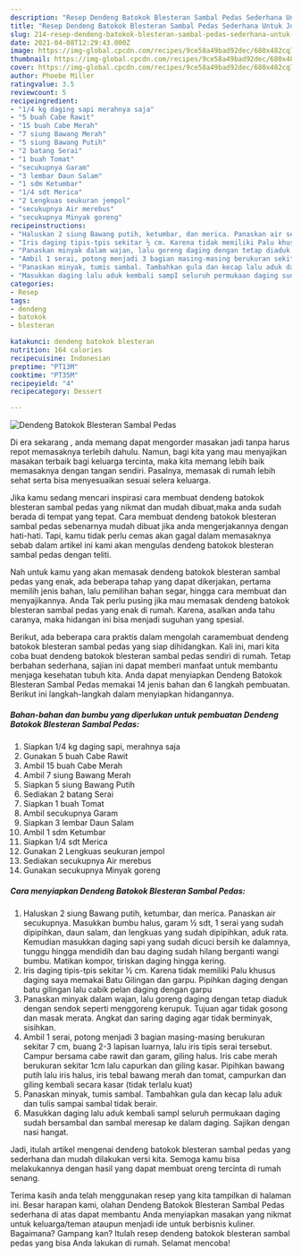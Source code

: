 ```yaml
---
description: "Resep Dendeng Batokok Blesteran Sambal Pedas Sederhana Untuk Jualan"
title: "Resep Dendeng Batokok Blesteran Sambal Pedas Sederhana Untuk Jualan"
slug: 214-resep-dendeng-batokok-blesteran-sambal-pedas-sederhana-untuk-jualan
date: 2021-04-08T12:29:43.000Z
image: https://img-global.cpcdn.com/recipes/9ce58a49bad92dec/680x482cq70/dendeng-batokok-blesteran-sambal-pedas-foto-resep-utama.jpg
thumbnail: https://img-global.cpcdn.com/recipes/9ce58a49bad92dec/680x482cq70/dendeng-batokok-blesteran-sambal-pedas-foto-resep-utama.jpg
cover: https://img-global.cpcdn.com/recipes/9ce58a49bad92dec/680x482cq70/dendeng-batokok-blesteran-sambal-pedas-foto-resep-utama.jpg
author: Phoebe Miller
ratingvalue: 3.5
reviewcount: 5
recipeingredient:
- "1/4 kg daging sapi merahnya saja"
- "5 buah Cabe Rawit"
- "15 buah Cabe Merah"
- "7 siung Bawang Merah"
- "5 siung Bawang Putih"
- "2 batang Serai"
- "1 buah Tomat"
- "secukupnya Garam"
- "3 lembar Daun Salam"
- "1 sdm Ketumbar"
- "1/4 sdt Merica"
- "2 Lengkuas seukuran jempol"
- "secukupnya Air merebus"
- "secukupnya Minyak goreng"
recipeinstructions:
- "Haluskan 2 siung Bawang putih, ketumbar, dan merica. Panaskan air secukupnya. Masukkan bumbu halus, garam ½ sdt, 1 serai yang sudah dipipihkan, daun salam, dan lengkuas yang sudah dipipihkan, aduk rata. Kemudian masukkan daging sapi yang sudah dicuci bersih ke dalamnya, tunggu hingga mendidih dan bau daging sudah hilang berganti wangi bumbu. Matikan kompor, tiriskan daging hingga kering."
- "Iris daging tipis-tpis sekitar ½ cm. Karena tidak memiliki Palu khusus daging saya memakai Batu Gilingan dan garpu. Pipihkan daging dengan batu gilingan lalu cabik pelan daging dengan garpu"
- "Panaskan minyak dalam wajan, lalu goreng daging dengan tetap diaduk dengan sendok seperti menggoreng kerupuk. Tujuan agar tidak gosong dan masak merata. Angkat dan saring daging agar tidak berminyak, sisihkan."
- "Ambil 1 serai, potong menjadi 3 bagian masing-masing berukuran sekitar 7 cm, buang 2-3 lapisan luarnya, lalu iris tipis serai tersebut. Campur bersama cabe rawit dan garam, giling halus. Iris cabe merah berukuran sekitar 1cm lalu capurkan dan giling kasar. Pipihkan bawang putih lalu iris halus, iris tebal bawang merah dan tomat, campurkan dan giling kembali secara kasar (tidak terlalu kuat)"
- "Panaskan minyak, tumis sambal. Tambahkan gula dan kecap lalu aduk dan tulis sampai sambal tidak berair."
- "Masukkan daging lalu aduk kembali sampI seluruh permukaan daging sudah bersambal dan sambal meresap ke dalam daging. Sajikan dengan nasi hangat."
categories:
- Resep
tags:
- dendeng
- batokok
- blesteran

katakunci: dendeng batokok blesteran 
nutrition: 164 calories
recipecuisine: Indonesian
preptime: "PT13M"
cooktime: "PT35M"
recipeyield: "4"
recipecategory: Dessert

---
```



![Dendeng Batokok Blesteran Sambal Pedas](https://img-global.cpcdn.com/recipes/9ce58a49bad92dec/680x482cq70/dendeng-batokok-blesteran-sambal-pedas-foto-resep-utama.jpg)

Di era  sekarang , anda memang dapat mengorder masakan jadi tanpa harus repot memasaknya terlebih dahulu. Namun, bagi kita yang mau menyajikan masakan terbaik bagi keluarga tercinta, maka kita memang lebih baik memasaknya dengan tangan sendiri. Pasalnya, memasak di rumah lebih sehat serta bisa menyesuaikan sesuai selera keluarga.

Jika kamu sedang mencari inspirasi cara membuat dendeng batokok blesteran sambal pedas yang nikmat dan mudah dibuat,maka anda sudah berada di tempat yang tepat. Cara membuat dendeng batokok blesteran sambal pedas  sebenarnya mudah dibuat jika anda mengerjakannya dengan hati-hati. Tapi, kamu tidak perlu cemas akan gagal dalam memasaknya 
sebab dalam artikel ini kami akan mengulas dendeng batokok blesteran sambal pedas dengan teliti.  



Nah untuk kamu yang akan memasak dendeng batokok blesteran sambal pedas yang enak, ada beberapa tahap yang dapat dikerjakan, pertama memilih jenis bahan, lalu pemilihan bahan segar, hingga cara membuat dan menyajikannya. Anda Tak perlu pusing jika mau memasak dendeng batokok blesteran sambal pedas yang enak di rumah. Karena, asalkan anda  tahu caranya, maka hidangan ini bisa menjadi suguhan yang spesial.

Berikut, ada beberapa cara praktis  dalam mengolah caramembuat dendeng batokok blesteran sambal pedas yang siap dihidangkan. Kali ini, mari kita coba buat dendeng batokok blesteran sambal pedas sendiri di rumah. Tetap berbahan sederhana, sajian ini dapat memberi manfaat untuk membantu menjaga kesehatan tubuh kita. Anda dapat menyiapkan Dendeng Batokok Blesteran Sambal Pedas memakai 14 jenis bahan dan 6 langkah pembuatan. Berikut ini langkah-langkah dalam menyiapkan hidangannya.

<!--inarticleads1-->

##### Bahan-bahan dan bumbu yang diperlukan untuk pembuatan Dendeng Batokok Blesteran Sambal Pedas:

1. Siapkan 1/4 kg daging sapi, merahnya saja
1. Gunakan 5 buah Cabe Rawit
1. Ambil 15 buah Cabe Merah
1. Ambil 7 siung Bawang Merah
1. Siapkan 5 siung Bawang Putih
1. Sediakan 2 batang Serai
1. Siapkan 1 buah Tomat
1. Ambil secukupnya Garam
1. Siapkan 3 lembar Daun Salam
1. Ambil 1 sdm Ketumbar
1. Siapkan 1/4 sdt Merica
1. Gunakan 2 Lengkuas seukuran jempol
1. Sediakan secukupnya Air merebus
1. Gunakan secukupnya Minyak goreng




<!--inarticleads2-->

##### Cara menyiapkan Dendeng Batokok Blesteran Sambal Pedas:

1. Haluskan 2 siung Bawang putih, ketumbar, dan merica. Panaskan air secukupnya. Masukkan bumbu halus, garam ½ sdt, 1 serai yang sudah dipipihkan, daun salam, dan lengkuas yang sudah dipipihkan, aduk rata. Kemudian masukkan daging sapi yang sudah dicuci bersih ke dalamnya, tunggu hingga mendidih dan bau daging sudah hilang berganti wangi bumbu. Matikan kompor, tiriskan daging hingga kering.
1. Iris daging tipis-tpis sekitar ½ cm. Karena tidak memiliki Palu khusus daging saya memakai Batu Gilingan dan garpu. Pipihkan daging dengan batu gilingan lalu cabik pelan daging dengan garpu
1. Panaskan minyak dalam wajan, lalu goreng daging dengan tetap diaduk dengan sendok seperti menggoreng kerupuk. Tujuan agar tidak gosong dan masak merata. Angkat dan saring daging agar tidak berminyak, sisihkan.
1. Ambil 1 serai, potong menjadi 3 bagian masing-masing berukuran sekitar 7 cm, buang 2-3 lapisan luarnya, lalu iris tipis serai tersebut. Campur bersama cabe rawit dan garam, giling halus. Iris cabe merah berukuran sekitar 1cm lalu capurkan dan giling kasar. Pipihkan bawang putih lalu iris halus, iris tebal bawang merah dan tomat, campurkan dan giling kembali secara kasar (tidak terlalu kuat)
1. Panaskan minyak, tumis sambal. Tambahkan gula dan kecap lalu aduk dan tulis sampai sambal tidak berair.
1. Masukkan daging lalu aduk kembali sampI seluruh permukaan daging sudah bersambal dan sambal meresap ke dalam daging. Sajikan dengan nasi hangat.




Jadi, itulah artikel mengenai  dendeng batokok blesteran sambal pedas  yang sederhana dan mudah dilakukan versi kita. Semoga kamu bisa melakukannya dengan hasil yang dapat membuat oreng tercinta di rumah senang. 

Terima kasih anda telah menggunakan resep yang kita tampilkan di halaman ini. Besar harapan kami, olahan  Dendeng Batokok Blesteran Sambal Pedas sederhana di atas dapat membantu Anda menyiapkan masakan yang nikmat untuk keluarga/teman ataupun menjadi ide untuk berbisnis kuliner. Bagaimana? Gampang kan? Itulah resep dendeng batokok blesteran sambal pedas yang bisa Anda lakukan di rumah. Selamat mencoba!

